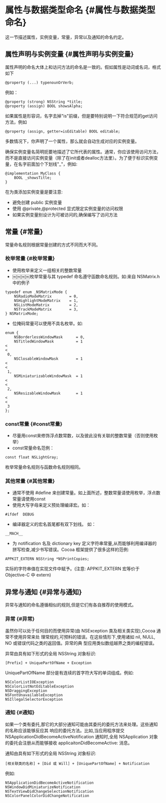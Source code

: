 # **属性与数据类型命名** {#属性与数据类型命名}

这一节描述属性，实例变量，常量，异常以及通知的命名约定。

## **属性声明与实例变量** {#属性声明与实例变量}

属性声明的命名大体上和访问方法的命名是一致的。假如属性是动词或名词，格式如下

```
@property (...) typenounOrVerb;

```

例如：

```
@property (strong) NSString *title;
@property (assign) BOOL showsAlpha;

```

如果属性是形容词，名字去掉"is"前缀，但是要特别说明一下符合规范的get访问方法，例如

```
@property (assign, getter=isEditable) BOOL editable;

```

多数情况下，你声明了一个属性，那么就会自动生成对应的实例变量。

确保实例变量名简明扼要地描述了它所代表的属性。通常，你应该使用访问方法，而不是直接访问实例变量（除了在init或者dealloc方法里）。为了便于标识实例变量，在名字前面加个下划线"\_"，例如:

```
@implementation MyClass {
    BOOL _showsTitle;
}

```

在为类添加实例变量是要注意:

* 避免创建 public 实例变量
* 使用 @private,@protected 显式限定实例变量的访问权限
* 如果实例变量别设计为可被访问的,确保编写了访问方法

## **常量** {#常量}

常量命名规则根据常量创建的方式不同而大不同。

### **枚举常量** {#枚举常量}

* 使用枚举来定义一组相关的整数常量
* ￼￼￼￼枚举常量与其 typedef 命名遵守函数命名规则。如:来自 NSMatrix.h 中的例子

```
typedef enum _NSMatrixMode {
    NSRadioModeMatrix        = 0,
    NSHighlightModeMatrix    = 1,
    NSListModeMatrix         = 2,
    NSTrackModeMatrix        = 3,
} NSMatrixMode;

```

* 位掩码常量可以使用不具名枚举。如:

```
enum {
    NSBorderlessWindowMask      = 0,
    NSTitledWindowMask          = 1 
<
<
 0,
    NSClosableWindowMask        = 1 
<
<
 1,
    NSMiniaturizableWindowMask  = 1 
<
<
 2,
    NSResizableWindowMask       = 1 
<
<
 3
};

```

### **const常量** {#const常量}

* 尽量用const来修饰浮点数常数，以及彼此没有关联的整数常量（否则使用枚举）
* const常量命名范例：

```
const float NSLightGray;

```

枚举常量命名规则与函数命名规则相同。

### **其他常量** {#其他常量}

* 通常不使用 \#define 来创建常量。如上面所述，整数常量请使用枚举，浮点数常量请使用const
* 使用大写字母来定义预处理编译宏。如：

```
#ifdef  DEBUG

```

* 编译器定义的宏名首尾都有双下划线。 如：

```
__MACH__

```

* 为 notification 名及 dictionary key 定义字符串常量,从而能够利用编译器的拼写检查,减少书写错误。Cocoa 框架提供了很多这样的范例:

```
APPKIT_EXTERN NSString *NSPrintCopies;

```

实际的字符串值在实现文件中赋予。\(注意: APPKIT\_EXTERN 宏等价于 Objective-C 中 extern\)

## **异常与通知** {#异常与通知}

异常与通知的命名遵循相似的规则,但是它们有各自推荐的使用模式。

### **异常** {#异常}

虽然你可以处于任何目的而使用异常\(由 NSException 类及相关类实现\),Cocoa 通常不使用异常来处 理常规的,可预料的错误。在这些情形下,使用诸如 nil, NULL, NO 或错误代码之类的返回值。异常的典 型应用类似数组越界之类的编程错误。

异常由具有如下形式的全局 NSString 对象标识:

```
[Prefix] + UniquePartOfName + Exception

```

UniquePartOfName 部分是有连续的首字符大写的单词组成。例如:

```
NSColorListIOException
NSColorListNotEditableException
NSDraggingException
NSFontUnavailableException
NSIllegalSelectorException

```

### **通知** {#通知}

如果一个类有委托,那它的大部分通知可能由其委托的委托方法来处理。这些通知的名称应该能够反应其 响应的委托方法。比如,当应用程序提交 NSApplicationDidBecomeActiveNotification 通知时,全局 NSApplication 对象的委托会注册从而能够接收 applicaitonDidBecomeActive: 消息。

通知由具有如下形式的全局 NSString 对象标识:

```
[相关联类的名称] + [Did 或 Will] + [UniquePartOfName] + Notification

```

例如:

```
NSApplicationDidBecomeActiveNotification
NSWindowDidMiniaturizeNotification
NSTextViewDidChangeSelectionNotification
NSColorPanelColorDidChangeNotification
```



